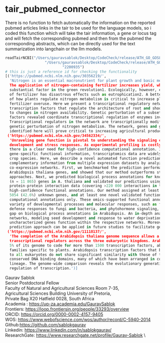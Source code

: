 # tair_pubmed_connector
There is no function to fetch automatically the information on the reported pubmed articles links in the tair to be used for the language models, so i coded this function which will take the tair information, a gene or locus tag and will fetch the corresponding pubmed and then from the pubmed the corresponding abstracts, which can be directly used for the text summarization into langchain or the llm models. 
```python
readTairNCBI("/Users/gauravsablok/Desktop/CodeCheck/release/ATH_GO_GOSLIM.txt", \
                  "/Users/gauravsablok/Desktop/CodeCheck/release/ATH_GO_GOSLIM.out", \
                          "2200935")
# this is just a reference id for checking the functionality
[('https://pubmed.ncbi.nlm.nih.gov/30356219/',
  'Nitrogen is an essential macronutrient for plant growth and basic metabolic processes. 
  The application of nitrogen-containing fertilizer increases yield, which has been a 
  substantial factor in the green revolution1. Ecologically, however, excessive application 
  of fertilizer has disastrous effects such as eutrophication2. A better understanding 
  of how plants regulate nitrogen metabolism is critical to increase plant yield and reduce 
  fertilizer overuse. Here we present a transcriptional regulatory network and twenty-one 
  transcription factors that regulate the architecture of root and shoot systems in response 
  to changes in nitrogen availability. Genetic perturbation of a subset of these transcription 
  factors revealed coordinate transcriptional regulation of enzymes involved in nitrogen metabolism. 
  Transcriptional regulators in the network are transcriptionally modified by feedback via 
  genetic perturbation of nitrogen metabolism. The network, genes and gene-regulatory modules 
  identified here will prove critical to increasing agricultural productivity.'),
 ('https://pubmed.ncbi.nlm.nih.gov/34562334/',
  'Unraveling gene function is pivotal to understanding the signaling cascades that control plant 
  development and stress responses. As experimental profiling is costly and labor intensive, 
  there is a clear need for high-confidence computational annotation. In contrast to detailed 
  gene-specific functional information, transcriptomics data are widely available for both model and 
  crop species. Here, we describe a novel automated function prediction method, which leverages 
  complementary information from multiple expression datasets by analyzing study-specific gene 
  co-expression networks. First, we benchmarked the prediction performance on recently characterized 
  Arabidopsis thaliana genes, and showed that our method outperforms state-of-the-art expression-based 
  approaches. Next, we predicted biological process annotations for known (n = 15 790) and unknown 
  (n = 11 865) genes in A. thaliana and validated our predictions using experimental protein-DNA and 
  protein-protein interaction data (covering >220 000 interactions in total), obtaining a set of 
  high-confidence functional annotations. Our method assigned at least one validated annotation to 
  5054 (42.6%) unknown genes, and at least one novel validated function to 3408 (53.0%) genes with 
  computational annotations only. These omics-supported functional annotations shed light on a 
  variety of developmental processes and molecular responses, such as flower and root development, 
  defense responses to fungi and bacteria, and phytohormone signaling, and help fill the information 
  gap on biological process annotations in Arabidopsis. An in-depth analysis of two context-specific 
  networks, modeling seed development and response to water deprivation, shows how previously 
  uncharacterized genes function within the respective networks. Moreover, our automated function 
  prediction approach can be applied in future studies to facilitate gene discovery for crop improvement.'),
 ('https://pubmed.ncbi.nlm.nih.gov/11118137/',
  'The completion of the Arabidopsis thaliana genome sequence allows a comparative analysis of 
  transcriptional regulators across the three eukaryotic kingdoms. Arabidopsis dedicates over 
  5% of its genome to code for more than 1500 transcription factors, about 45% of which are from 
  families specific to plants. Arabidopsis transcription factors that belong to families common 
  to all eukaryotes do not share significant similarity with those of the other kingdoms beyond the 
  conserved DNA binding domains, many of which have been arranged in combinations specific to each 
  lineage. The genome-wide comparison reveals the evolutionary generation of diversity in the 
  regulation of transcription.')]
```
Gaurav Sablok \
Senior Postdoctoral Fellow \
Faculty of Natural and Agricultural Sciences Room 7-35, \
Agricultural Sciences Building University of Pretoria, \
Private Bag X20 Hatfield 0028, South Africa \
Academia : https://up-za.academia.edu/GauravSablok \
Frontiers: https://loop.frontiersin.org/people/33293/overview \
ORCID: https://orcid.org/0000-0002-4157-9405 \
WOS: https://www.webofscience.com/wos/author/record/C-5940-2014 \
Github:https://github.com/sablokgaurav \
Linkedin: https://www.linkedin.com/in/sablokgaurav/ \
ResearchGate: https://www.researchgate.net/profile/Gaurav-Sablok \

